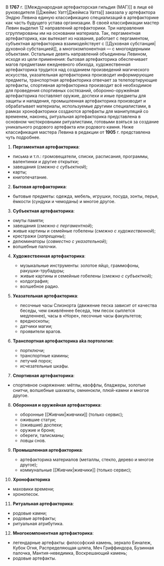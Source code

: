 В **1767** г. [[Международная артефакторская гильдия (МАГ)]] в лице её руководителя [[Джеймс Уатт|Джеймса Уатта]] заказала у артефактора Эндрю Левина единую классификацию специализаций в артефакторике как часть будущего устава организации. В своей классификации мастер Левин выделил 12 направлений артефакторики. Три направления сгруппированы им на основании материала. Так, пергаментная артефакторика, как вытекает из названия, работает с пергаментом, субъектная артефакторика взаимодействует с [[Духовная субстанция|духовной субстанцией]], а многокомпонентная — с многоядерными объектами. Остальные девять направлений объединены Левином, исходя из цели применения: бытовая артефакторика обеспечивает магов предметами ежедневного обихода, художественная артефакторика трудится над созданием произведений магического искусства, указательная артефакторика производит информирующие предметы, транспортная артефакторика отвечает за телепортирующие артефакты, спортивная артефакторика производит всё необходимое для проведения спортивных состязаний, оборонно-оружейная артефакторика поставляет оружие, доспехи и иные предметы для защиты и нападения, промышленная артефакторика производит и обрабатывает материалы, используемые другими специалистами, в рамках хронофакторики создаются артефакты для манипуляций со временем, наконец, ритуальная артефакторика представлена в основном чистокровными ритуалистами, готовыми взяться за создание уникального родового артефакта или родового камня. Ниже классификация мастера Левина в редакции от **1905** г. представлена чуть подробнее.

1. **Пергаментная артефакторика**:
  - письма и т.п.: громовещатели, списки, расписания, программы, валентинки и другие открытки;
  - завещания (*смежно с субъектной*);
  - карты;
  - книгопечатание.

2. **Бытовая артефакторика**:
  - бытовые предметы: одежда, мебель, игрушки, посуда, зонты, перья, ёмкости (сундуки и чемоданы) и многое другое.

3. **Субъектная артефакторика**:
 - омуты памяти;
 - завещания (*смежно с пергаментной*);
 - живые картины и семейные гобелены (*смежно с художественной*);
 - крестражи (*запрещены*);
 - делюминаторы (*совместно с указательной*);
 - волшебные палочки.

4. **Художественная артефакторика**:
   - музыкальные инструменты: золотое яйцо, граммофоны, ракушки-трубадуры;
   - живые картины и семейные гобелены (*смежно с субъектной*);
   - колдография;
   - волшебное радио.

5. **Указательная артефакторика**:
   - песочные часы Слизнорта (движение песка зависит от качества беседы, чем оживлённее беседа, тем песок сыплется медленнее), часы в «Норе», песочные часы факультетов;
   - вредноскопы;
   - датчики магии;
   - проявители врагов.

6. **Транспортная артефакторика aka портология**:
   - портключи;
   - транспортные камины;
   - летучий порох;
   - исчезательные шкафы.

7. **Спортивная артефакторика**:
 - спортивное снаряжение: мётлы, квоффлы, бладжеры, золотые снитчи, волшебные шахматы, омнинокли, плюй-камни и многое другое.

8. **Оборонная и оружейная артефакторика**:
   - оборонные [[Живчик|живчики]] (только сервис);
   - ожившие статуи;
   - (ожившие) доспехи;
   - оружие и броня;
   - обереги, талисманы;
   - ловцы снов.

9. **Промышленная артефакторика**:
   - артефакторика материалов (металлы, стекло, дерево и многое другое);
   - коммунальные [[Живчик|живчики]] (только сервис);

10. **Хронофакторика**
 - маховики времени;
 - хронопесок.

11. **Ритуальная артефакторика**:
   - родовые камни;
   - родовые артефакты;
   - ритуальная атрибутика.

12. **Многокомпонентная артефакторика**:
   - легендарные артефакты: философский камень, зеркало Еиналеж, Кубок Огня, Распределяющая шляпа, Меч Гриффиндора, Бузинная палочка, Мантия-неведимка, Воскрешающий камень;
   - родовые артефакты.